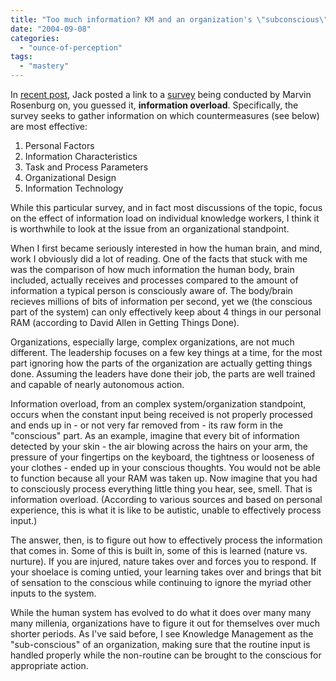 ```yaml
---
title: "Too much information? KM and an organization's \"subconscious\""
date: "2004-09-08"
categories: 
  - "ounce-of-perception"
tags: 
  - "mastery"
---
```


In [recent post](http://jackvinson.com/archives/2004/09/07/survey_information_overload.html), Jack posted a link to a [survey](http://www.questionpro.com/akira/TakeSurvey?id=168830) being conducted by Marvin Rosenburg on, you guessed it, **information overload**. Specifically, the survey seeks to gather information on which countermeasures (see below) are most effective:

1. Personal Factors
2. Information Characteristics
3. Task and Process Parameters
4. Organizational Design
5. Information Technology

While this particular survey, and in fact most discussions of the topic, focus on the effect of information load on individual knowledge workers, I think it is worthwhile to look at the issue from an organizational standpoint.

When I first became seriously interested in how the human brain, and mind, work I obviously did a lot of reading. One of the facts that stuck with me was the comparison of how much information the human body, brain included, actually receives and processes compared to the amount of information a typical person is consciously aware of. The body/brain recieves millions of bits of information per second, yet we (the conscious part of the system) can only effectively keep about 4 things in our personal RAM (according to David Allen in Getting Things Done).

Organizations, especially large, complex organizations, are not much different. The leadership focuses on a few key things at a time, for the most part ignoring how the parts of the organization are actually getting things done. Assuming the leaders have done their job, the parts are well trained and capable of nearly autonomous action.

Information overload, from an complex system/organization standpoint, occurs when the constant input being received is not properly processed and ends up in - or not very far removed from - its raw form in the "conscious" part. As an example, imagine that every bit of information detected by your skin - the air blowing across the hairs on your arm, the pressure of your fingertips on the keyboard, the tightness or looseness of your clothes - ended up in your conscious thoughts. You would not be able to function because all your RAM was taken up. Now imagine that you had to consciously process everything little thing you hear, see, smell. That is information overload. (According to various sources and based on personal experience, this is what it is like to be autistic, unable to effectively process input.)

The answer, then, is to figure out how to effectively process the information that comes in. Some of this is built in, some of this is learned (nature vs. nurture). If you are injured, nature takes over and forces you to respond. If your shoelace is coming untied, your learning takes over and brings that bit of sensation to the conscious while continuing to ignore the myriad other inputs to the system.

While the human system has evolved to do what it does over many many many millenia, organizations have to figure it out for themselves over much shorter periods. As I've said before, I see Knowledge Management as the "sub-conscious" of an organization, making sure that the routine input is handled properly while the non-routine can be brought to the conscious for appropriate action.
